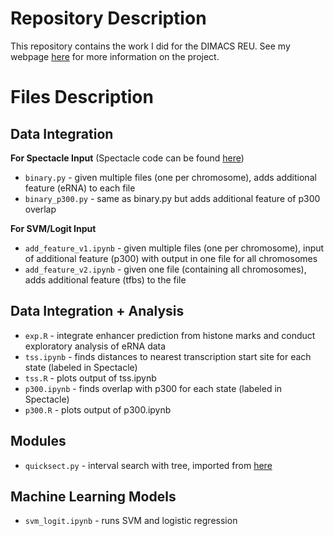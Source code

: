 # Repository Description
This repository contains the work I did for the DIMACS REU. See my webpage [here](http://reu.dimacs.rutgers.edu/~albertk/) for more information on the project.

# Files Description

## Data Integration
**For Spectacle Input** (Spectacle code can be found [here](https://github.com/jiminsong/Spectacle))
- `binary.py` - given multiple files (one per chromosome), adds additional feature (eRNA) to each file
- `binary_p300.py` - same as binary.py but adds additional feature of p300 overlap

**For SVM/Logit Input**
- `add_feature_v1.ipynb` - given multiple files (one per chromosome), input of additional feature (p300) with output in one file for all chromosomes
- `add_feature_v2.ipynb` - given one file (containing all chromosomes), adds additional feature (tfbs) to the file

## Data Integration + Analysis 
- `exp.R` - integrate enhancer prediction from histone marks and conduct exploratory analysis of eRNA data
- `tss.ipynb` - finds distances to nearest transcription start site for each state (labeled in Spectacle)
 - `tss.R` - plots output of tss.ipynb
- `p300.ipynb` - finds overlap with p300 for each state (labeled in Spectacle)
 - `p300.R` - plots output of p300.ipynb

## Modules
- `quicksect.py` - interval search with tree, imported from [here](https://github.com/brentp/quicksect)

## Machine Learning Models
- `svm_logit.ipynb` - runs SVM and logistic regression 